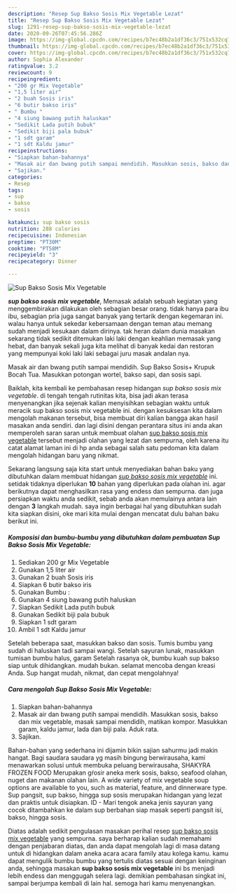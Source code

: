 ```yaml
---
description: "Resep Sup Bakso Sosis Mix Vegetable Lezat"
title: "Resep Sup Bakso Sosis Mix Vegetable Lezat"
slug: 1291-resep-sup-bakso-sosis-mix-vegetable-lezat
date: 2020-09-26T07:45:56.286Z
image: https://img-global.cpcdn.com/recipes/b7ec48b2a1df36c3/751x532cq70/sup-bakso-sosis-mix-vegetable-foto-resep-utama.jpg
thumbnail: https://img-global.cpcdn.com/recipes/b7ec48b2a1df36c3/751x532cq70/sup-bakso-sosis-mix-vegetable-foto-resep-utama.jpg
cover: https://img-global.cpcdn.com/recipes/b7ec48b2a1df36c3/751x532cq70/sup-bakso-sosis-mix-vegetable-foto-resep-utama.jpg
author: Sophia Alexander
ratingvalue: 3.2
reviewcount: 9
recipeingredient:
- "200 gr Mix Vegetable"
- "1,5 liter air"
- "2 buah Sosis iris"
- "6 butir bakso iris"
- " Bumbu "
- "4 siung bawang putih haluskan"
- "Sedikit Lada putih bubuk"
- "Sedikit biji pala bubuk"
- "1 sdt garam"
- "1 sdt Kaldu jamur"
recipeinstructions:
- "Siapkan bahan-bahannya"
- "Masak air dan bwang putih sampai mendidih. Masukkan sosis, bakso dan mix vegetable, masak sampai mendidih, matikan kompor. Masukkan garam, kaldu jamur, lada dan biji pala. Aduk rata."
- "Sajikan."
categories:
- Resep
tags:
- sup
- bakso
- sosis

katakunci: sup bakso sosis 
nutrition: 288 calories
recipecuisine: Indonesian
preptime: "PT30M"
cooktime: "PT58M"
recipeyield: "3"
recipecategory: Dinner

---
```



![Sup Bakso Sosis Mix Vegetable](https://img-global.cpcdn.com/recipes/b7ec48b2a1df36c3/751x532cq70/sup-bakso-sosis-mix-vegetable-foto-resep-utama.jpg)

<b><i>sup bakso sosis mix vegetable</i></b>, Memasak adalah sebuah kegiatan yang menggembirakan dilakukan oleh sebagian besar orang. tidak hanya para ibu ibu, sebagian pria juga sangat banyak yang tertarik dengan kegemaran ini. walau hanya untuk sekedar kebersamaan dengan teman atau memang sudah menjadi kesukaan dalam dirinya. tak heran dalam dunia masakan sekarang tidak sedikit ditemukan laki laki dengan keahlian memasak yang hebat, dan banyak sekali juga kita melihat di banyak kedai dan restoran yang mempunyai koki laki laki sebagai juru masak andalan nya.

Masak air dan bwang putih sampai mendidih. Sup Bakso Sosis+ Krupuk Bocah Tua. Masukkan potongan wortel, bakso sapi, dan sosis sapi.

Baiklah, kita kembali ke pembahasan resep hidangan <i>sup bakso sosis mix vegetable</i>. di tengah tengah rutinitas kita, bisa jadi akan terasa menyenangkan jika sejenak kalian menyisihkan sebagian waktu untuk meracik sup bakso sosis mix vegetable ini. dengan kesuksesan kita dalam mengolah makanan tersebut, bisa membuat diri kalian bangga akan hasil masakan anda sendiri. dan lagi disini dengan perantara situs ini anda akan memperoleh saran saran untuk membuat olahan <u>sup bakso sosis mix vegetable</u> tersebut menjadi olahan yang lezat dan sempurna, oleh karena itu catat alamat laman ini di hp anda sebagai salah satu pedoman kita dalam mengolah hidangan baru yang nikmat.


Sekarang langsung saja kita start untuk menyediakan bahan baku yang dibutuhkan dalam membuat hidangan <u><i>sup bakso sosis mix vegetable</i></u> ini. setidak tidaknya diperlukan <b>10</b> bahan yang diperlukan pada olahan ini. agar berikutnya dapat menghasilkan rasa yang endess dan sempurna. dan juga persiapkan waktu anda sedikit, sebab anda akan memulainya antara lain dengan <b>3</b> langkah mudah. saya ingin berbagai hal yang dibutuhkan sudah kita siapkan disini, oke mari kita mulai dengan mencatat dulu bahan baku berikut ini.

<!--inarticleads1-->

##### Komposisi dan bumbu-bumbu yang dibutuhkan dalam pembuatan Sup Bakso Sosis Mix Vegetable:

1. Sediakan 200 gr Mix Vegetable
1. Gunakan 1,5 liter air
1. Gunakan 2 buah Sosis iris
1. Siapkan 6 butir bakso iris
1. Gunakan  Bumbu :
1. Gunakan 4 siung bawang putih haluskan
1. Siapkan Sedikit Lada putih bubuk
1. Gunakan Sedikit biji pala bubuk
1. Siapkan 1 sdt garam
1. Ambil 1 sdt Kaldu jamur


Setelah beberapa saat, masukkan bakso dan sosis. Tumis bumbu yang sudah di haluskan tadi sampai wangi. Setelah sayuran lunak, masukkan tumisan bumbu halus, garam Setelah rasanya ok, bumbu kuah sup bakso siap untuk dihidangkan. mudah bukan. selamat mencoba dengan kreasi Anda. Sup hangat mudah, nikmat, dan cepat mengolahnya! 

<!--inarticleads2-->

##### Cara mengolah Sup Bakso Sosis Mix Vegetable:

1. Siapkan bahan-bahannya
1. Masak air dan bwang putih sampai mendidih. Masukkan sosis, bakso dan mix vegetable, masak sampai mendidih, matikan kompor. Masukkan garam, kaldu jamur, lada dan biji pala. Aduk rata.
1. Sajikan.


Bahan-bahan yang sederhana ini dijamin bikin sajian sahurmu jadi makin hangat. Bagi saudara saudara yg masih bingung berwirausaha, kami menawarkan solusi untuk membuka peluang berwirausaha, SHAKYRA FROZEN FOOD Merupakan gŕosir aneka merk sosis, bakso, seafood olahan, nuget dan makanan olahan lain. A wide variety of mix vegetable soup options are available to you, such as material, feature, and dinnerware type. Sup pangsit, sup bakso, hingga sup sosis merupakan hidangan yang lezat dan praktis untuk disiapkan. ID - Mari tengok aneka jenis sayuran yang cocok ditambahkan ke dalam sup berbahan siap masak seperti pangsit isi, bakso, hingga sosis. 

Diatas adalah sedikit pengulasan masakan perihal resep <u>sup bakso sosis mix vegetable</u> yang sempurna. saya berharap kalian sudah memahami dengan penjabaran diatas, dan anda dapat mengolah lagi di masa datang untuk di hidangkan dalam aneka acara acara family atau kolega kamu. kamu dapat mengulik bumbu bumbu yang tertulis diatas sesuai dengan keinginan anda, sehingga masakan <b>sup bakso sosis mix vegetable</b> ini bs menjadi lebih endess dan menggugah selera lagi. demikian pembahasan singkat ini, sampai berjumpa kembali di lain hal. semoga hari kamu menyenangkan.
